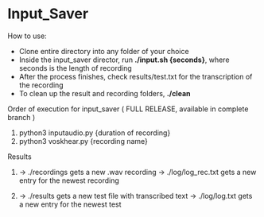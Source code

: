 <h1>Input_Saver</h1>

<p>How to use:</p>
<ul>
   <li>Clone entire directory into any folder of your choice</li>
   <li>Inside the input_saver director, run <b>./input.sh {seconds}</b>, where seconds is the length of recording</li>
   <li>After the process finishes, check results/test.txt for the transcription of the recording</li>
   <li>To clean up the result and recording folders, <b>./clean</b></li>
</ul>

Order of execution for input_saver ( FULL RELEASE, available in complete branch )

1) python3 inputaudio.py {duration of recording}
2) python3 voskhear.py {recording name}

Results
1) -> ./recordings gets a new .wav recording
   -> ./log/log_rec.txt gets a new entry for the newest recording

2) -> ./results gets a new test file with transcribed text
   -> ./log/log.txt gets a new entry for the newest test  
